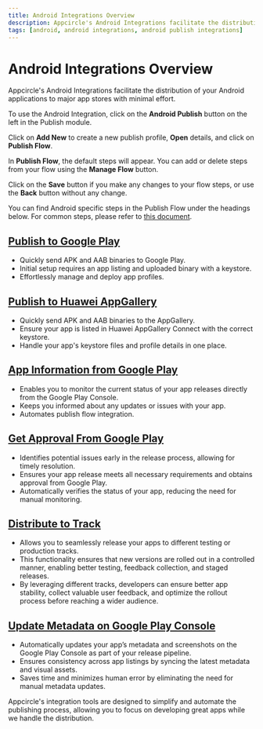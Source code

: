 ```yaml
---
title: Android Integrations Overview
description: Appcircle's Android Integrations facilitate the distribution of your Android applications to major app stores with minimal effort.
tags: [android, android integrations, android publish integrations]
---
```


# Android Integrations Overview

Appcircle's Android Integrations facilitate the distribution of your Android applications to major app stores with minimal effort.

To use the Android Integration, click on the **Android Publish** button on the left in the Publish module.

<Screenshot url='https://cdn.appcircle.io/docs/assets/publish-leftbar-android.png' />

Click on **Add New** to create a new publish profile, **Open** details, and click on **Publish Flow**.

<Screenshot url='https://cdn.appcircle.io/docs/assets/publish-android-flow.png' />

In **Publish Flow**, the default steps will appear. You can add or delete steps from your flow using the **Manage Flow** button.

<Screenshot url='https://cdn.appcircle.io/docs/assets/publish-flow-android-in.png' />

Click on the **Save** button if you make any changes to your flow steps, or use the **Back** button without any change.

You can find Android specific steps in the Publish Flow under the headings below. For common steps, please refer to [this document](/publish-integrations/common-publish-integrations/).

## [Publish to Google Play](/publish-integrations/android-publish-integrations/publish-to-google-play)

- Quickly send APK and AAB binaries to Google Play.
- Initial setup requires an app listing and uploaded binary with a keystore.
- Effortlessly manage and deploy app profiles.

## [Publish to Huawei AppGallery](/publish-integrations/android-publish-integrations/publish-to-huawei-appgallery)

- Quickly send APK and AAB binaries to the AppGallery.
- Ensure your app is listed in Huawei AppGallery Connect with the correct keystore.
- Handle your app's keystore files and profile details in one place.

## [App Information from Google Play](/publish-integrations/android-publish-integrations/app-information-from-google-play)

- Enables you to monitor the current status of your app releases directly from the Google Play Console.
- Keeps you informed about any updates or issues with your app.
- Automates publish flow integration.

## [Get Approval From Google Play](/publish-integrations/android-publish-integrations/get-approval-from-google-play)

- Identifies potential issues early in the release process, allowing for timely resolution.
- Ensures your app release meets all necessary requirements and obtains approval from Google Play.
- Automatically verifies the status of your app, reducing the need for manual monitoring.

## [Distribute to Track](/publish-integrations/android-publish-integrations/distribute-to-track)

- Allows you to seamlessly release your apps to different testing or production tracks.
- This functionality ensures that new versions are rolled out in a controlled manner, enabling better testing, feedback collection, and staged releases.
- By leveraging different tracks, developers can ensure better app stability, collect valuable user feedback, and optimize the rollout process before reaching a wider audience.

## [Update Metadata on Google Play Console](/publish-integrations/android-publish-integrations/update-metadata-on-google-play)

- Automatically updates your app’s metadata and screenshots on the Google Play Console as part of your release pipeline.
- Ensures consistency across app listings by syncing the latest metadata and visual assets.
- Saves time and minimizes human error by eliminating the need for manual metadata updates.


Appcircle's integration tools are designed to simplify and automate the publishing process, allowing you to focus on developing great apps while we handle the distribution.
